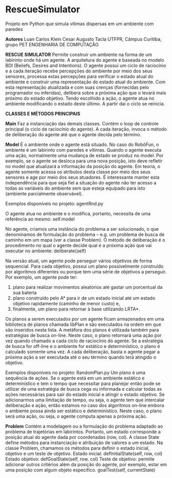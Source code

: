 # RescueSimulator
Projeto em Python que simula vítimas dispersas em um ambiente com paredes

**Autores**
Luan Carlos Klein
Cesar Augusto Tacla
UTFPR, Câmpus Curitiba, grupo PET ENGENHARIA DE COMPUTAÇÃO

**RESCUE SIMULATOR**
Permite construir um ambiente na forma de um labirinto onde há um agente. A arquitetura do agente é baseada no modelo BDI (Beliefs, Desires and Intentions). 
O agente possui um ciclo de raciocínio e a cada iteração recebe percepções do ambiente por meio dos seus sensores, processa estas percepções para verificar o estado atual do ambiente e construir uma representação do estado atual do ambiente. Com esta representação atualizada e com suas crenças (fornecidas pelo programador ou inferidas), delibera sobre a próxima ação que o levará mais próximo do estado objetivo. Tendo escolhido a ação, o agente atua no ambiente modificando o estado deste último. A partir daí o ciclo se reinicia.

**CLASSES E MÉTODOS PRINCIPAIS**

**Main**
Faz a instanciação das demais classes. Contém o loop de controle principal (o ciclo de raciocínio do agente). A cada iteração, invoca o método de deliberação do agente até que o agente decida pelo término.

**Model**
É o ambiente onde o agente está situado. No caso do RobôFun, o ambiente é um labirinto com paredes e vítimas. Quando o agente executa uma ação, normalmente uma mudança de estado se produz no model. Por exemplo, se o agente se desloca para uma nova posição, isto deve refletir no model que atualizará a informação da posição do agente. Em teoria, o agente somente acessa os atributos desta classe por meio dos seus sensores e age por meio dos seus atuadores. É interessante manter esta independência para que seja fiel a situação do agente não ter acesso a todas as variáveis do ambiente sem que esteja equipado para isto (ambiente parcialmente observável).

**<Agent>**
  Exemplos disponíveis no projeto: agentRnd.py

O agente atua no ambiente e o modifica, portanto, necessita de uma referência ao mesmo:
self.model

No agente, criamos uma instância do problema a ser solucionado, o que denominamos de formulação do problema – e.g. um problema de busca de caminho em um mapa (ver a classe Problem).
O método de deliberação é o procedimento no qual o agente decide qual é a próxima ação que vai executar no ambiente:
deliberate(self)

Na versão atual, um agente pode perseguir vários objetivos de forma sequencial. Para cada objetivo, possui um plano possivelmente construído por algoritmos diferentes ou porque tem uma série de objetivos a perseguir. 
Por exemplo, um agente pode ter:
1)	plano para realizar movimentos aleatórios até gastar um porcentual da sua bateria
2)	plano construído pelo A* para ir de um estado inicial até um estado objetivo rapidamente (caminho de menor custo) e, 
3)	finalmente, um plano para retornar à base utilizando LRTA*.

Os planos a serem executados por um agente ficam armazenados em uma biblioteca de planos chamada libPlan e são executados na ordem em que são inseridos nesta lista. 
A metáfora dos planos é utilizada também para estratégias de busca on-line. Neste caso, o plano retornará uma ação por vez quando chamado a cada ciclo de raciocínio do agente.
Se a estratégia de busca for off-line e o ambiente for estático e determinístico, o plano é calculado somente uma vez. A cada deliberação, basta o agente pegar a próxima ação a ser executada até o seu término quando terá atingido o objetivo.

**<Plan>**
Exemplos disponíveis no projeto: RandomPlan.py
Um plano é uma sequência de ações. Se o agente está em um ambiente estático e determinístico e tem o tempo que necessitar para planejar então pode se utilizar de uma estratégia de busca cega ou informada e calcular todas as ações necessárias para sair do estado inicial e atingir o estado objetivo.
Se adicionarmos uma limitação de tempo, ou seja, o agente tem que intercalar deliberação e ação, então estamos no caso dos algoritmos on-line embora o ambiente possa ainda ser estático e determinístico. Neste caso, o plano será uma ação, ou seja, o agente computa apenas a próxima ação. 

 **Problem**
Contém a modelagem ou a formulação do problema adaptado ao problema de trajetórias em labirintos. Portanto, um estado corresponde a posição atual do agente dada por coordenadas (row, col). A classe State define métodos para instanciação e atribuição de valores a um estado. Na classe Problem, chamamos os métodos para definir o estado inicial, objetivo e um teste de objetivo.
Estado inicial:
defInitialState(self, row, col)
Estado objetivo:
defGoalState(self, row, col)
Teste de objetivo: permite adicionar outros critérios além da posição do agente, por exemplo, estar em uma posição com algum objeto específico.
goalTest(self, currentState)
